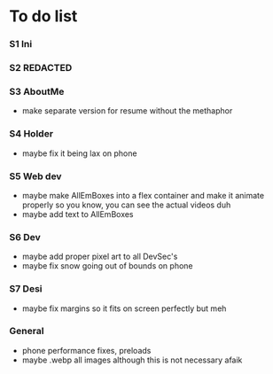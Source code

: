 # To do list
### S1 Ini
### S2 REDACTED
### S3 AboutMe
- make separate version for resume without the methaphor
### S4 Holder
- maybe fix it being lax on phone
### S5 Web dev
- maybe make AllEmBoxes into a flex container and make it animate properly so you know, you can see the actual videos duh
- maybe add text to AllEmBoxes
### S6 Dev
- maybe add proper pixel art to all DevSec's
- maybe fix snow going out of bounds on phone
### S7 Desi
- maybe fix margins so it fits on screen perfectly but meh
### General
- phone performance fixes, preloads
- maybe .webp all images although this is not necessary afaik